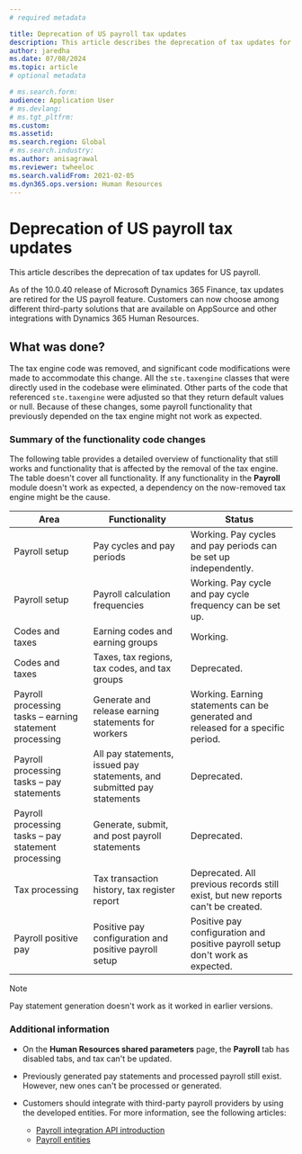 ```yaml
---
# required metadata

title: Deprecation of US payroll tax updates
description: This article describes the deprecation of tax updates for US payroll.
author: jaredha
ms.date: 07/08/2024
ms.topic: article
# optional metadata

# ms.search.form: 
audience: Application User
# ms.devlang: 
# ms.tgt_pltfrm: 
ms.custom: 
ms.assetid: 
ms.search.region: Global
# ms.search.industry: 
ms.author: anisagrawal
ms.reviewer: twheeloc
ms.search.validFrom: 2021-02-05
ms.dyn365.ops.version: Human Resources
---
```


# Deprecation of US payroll tax updates

This article describes the deprecation of tax updates for US payroll.

As of the 10.0.40 release of Microsoft Dynamics 365 Finance, tax updates are retired for the US payroll feature. Customers can now choose among different third-party solutions that are available on AppSource and other integrations with Dynamics 365 Human Resources.

## What was done?

The tax engine code was removed, and significant code modifications were made to accommodate this change. All the `ste.taxengine` classes that were directly used in the codebase were eliminated. Other parts of the code that referenced `ste.taxengine` were adjusted so that they return default values or null. Because of these changes, some payroll functionality that previously depended on the tax engine might not work as expected.

### Summary of the functionality code changes

The following table provides a detailed overview of functionality that still works and functionality that is affected by the removal of the tax engine. The table doesn't cover all functionality. If any functionality in the **Payroll** module doesn't work as expected, a dependency on the now-removed tax engine might be the cause.

| Area | Functionality | Status |
|------|---------------|--------|
| Payroll setup | Pay cycles and pay periods | Working. Pay cycles and pay periods can be set up independently. |
| Payroll setup | Payroll calculation frequencies | Working. Pay cycle and pay cycle frequency can be set up. |
| Codes and taxes | Earning codes and earning groups | Working. |
| Codes and taxes | Taxes, tax regions, tax codes, and tax groups | Deprecated. |
| Payroll processing tasks – earning statement processing | Generate and release earning statements for workers | Working. Earning statements can be generated and released for a specific period. |
| Payroll processing tasks – pay statements | All pay statements, issued pay statements, and submitted pay statements | Deprecated. |
| Payroll processing tasks – pay statement processing | Generate, submit, and post payroll statements | Deprecated. |
| Tax processing | Tax transaction history, tax register report | Deprecated. All previous records still exist, but new reports can't be created. |
| Payroll positive pay | Positive pay configuration and positive payroll setup | Positive pay configuration and positive payroll setup don't work as expected. |

> [!NOTE]
> Pay statement generation doesn't work as it worked in earlier versions.

### Additional information

- On the **Human Resources shared parameters** page, the **Payroll** tab has disabled tabs, and tax can't be updated.
- Previously generated pay statements and processed payroll still exist. However, new ones can't be processed or generated.
- Customers should integrate with third-party payroll providers by using the developed entities. For more information, see the following articles:

    - [Payroll integration API introduction](/dynamics365/human-resources/hr-admin-integration-payroll-api-introduction.md)
    - [Payroll entities](/dynamics365/human-resources/hr-admin-integration-payroll-api-payroll-employee)
